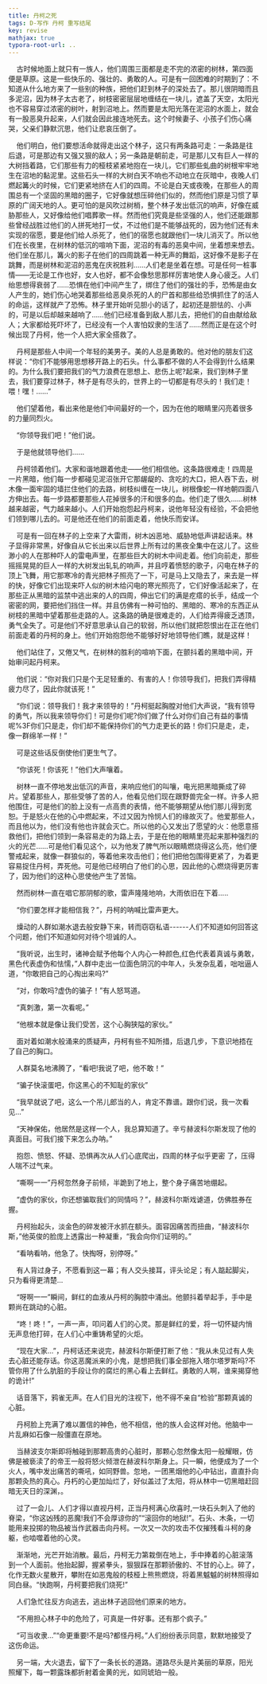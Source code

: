 ```yaml
---
title: 丹柯之死
tags: D-写作 丹柯 重写结尾
key: revise
mathjax: true
typora-root-url: ..
---
```

<!--more-->

$\quad$古时候地面上就只有一族人，他们周围三面都是走不完的浓密的树林，第四面便是草原。这是一些快乐的、强壮的、勇敢的人。可是有一回困难的时期到了：不知道从什么地方来了一些别的种族，把他们赶到林子的深处去了。那儿很阴暗而且多泥沼，因为林子太古老了，树枝密密层层地缠结在一块儿，遮盖了天空，太阳光也不容易穿过浓密的树叶，射到沼地上。然而要是太阳光落在泥沼的水面上，就会有一股恶臭升起来，人们就会因此接连地死去。这个时候妻子、小孩子们伤心痛哭，父亲们静默沉思，他们让悲哀压倒了。

$\quad$他们明白，他们要想活命就得走出这个林子，这只有两条路可走：一条路是往后退，可是那边有又强又狠的敌人；另一条路是朝前走，可是那儿又有巨人一样的大树挡着路，它们那些有力的桠枝紧紧地抱在一块儿，它们那些虬曲的树根牢牢地生在沼地的黏泥里。这些石头一样的大树白天不响也不动地立在灰暗中，夜晚人们燃起篝火的时候，它们更紧地挤在人们的四周。不论是白天或夜晚，在那些人的周围总有一个坚固的黑暗的圈子，它好像就想压碎他们似的，然而他们原是习惯了草原的广阔天地的人。更可怕的是风吹过树梢，整个林子发出低沉的响声，好像在威胁那些人，又好像给他们唱葬歌一样。然而他们究竟是些坚强的人，他们还能跟那些曾经战胜过他们的人拼死地打一仗，不过他们是不能够战死的，因为他们还有未实现的宿愿，要是他们给人杀死了，他们的宿愿也就跟他们一块儿消灭了。所以他们在长夜里，在树林的低沉的喧响下面，泥沼的有毒的恶臭中间，坐着想来想去。他们坐在那儿，篝火的影子在他们的四周跳着一种无声的舞蹈，这好像不是影子在跳舞，而是树林和泥沼的恶鬼在庆祝胜利……人们老是坐着在想。可是任何一桩事情——无论是工作也好，女人也好，都不会像愁思那样厉害地使人身心疲乏。人们绐思想得衰弱了……恐惧在他们中间产生了，绑住了他们的强壮的手，恐怖是由女人产生的，她们伤心地哭着那些给恶臭杀死的人的尸首和那些给恐惧抓住了的活人的命运，这样就产了恐怖。林子里开始听见胆小的话了，起初还是胆怯的、小声的，可是以后却越来越响了……他们已经准备到敌人那儿去，把他们的自由献给敌人；大家都给死吓坏了，已经没有一个人害怕奴隶的生活了……然而正是在这个时候出现了丹柯，他一个人把大家全搭救了。

$\quad$丹柯是那些人中间一个年轻的美男子。美的人总是勇敢的。他对他的朋友们这样说：“你们不能够用思想移开路上的石头。什么事都不做的人不会得到什么结果的。为什么我们要把我们的气力浪费在思想上、悲伤上呢?起来，我们到林子里去，我们要穿过林子，林子是有尽头的，世界上的一切都是有尽头的！我们走！喂！嘿！……”

$\quad$他们望着他，看出来他是他们中间最好的一个，因为在他的眼睛里闪亮着很多的力量同烈火。

$\quad$“你领导我们吧！”他们说。

$\quad$于是他就领导他们……

$\quad$丹柯领着他们。大家和谐地跟着他走——他们相信他。这条路很难走！四周是一片黑暗，他们每一步都碰见泥沼张开它那龌龊的、贪吃的大口，把人吞下去，树木像一面牢固的墙拦住他们的去路，树枝纠缠在一块儿，树根像蛇一样地朝四面八方伸出去。每一步路都要那些人花掉很多的汗和很多的血。他们走了很久……树林越来越密，气力越来越小。人们开始抱怨起丹柯来，说他年轻没有经验，不会把他们领到哪儿去的。可是他还在他们的前面走着，他快乐而安详。

$\quad$可是有一回在林子的上空来了大雷雨，树木凶恶地、威胁地低声讲起话来。林子显得非常黑，好像自从它长出来以后世界上所有过的黑夜全集中在这儿了。这些渺小的人在那种吓人的雷电声里，在那些巨大的树木中间走着。他们向前走，那些摇摇晃晃的巨人一样的大树发出轧轧的响声，并且哼着愤怒的歌子，闪电在林子的顶上飞舞，用它那寒冷的青光把林子照亮了一下，可是马上又隐去了，来去是一样的快，好像它们出现来吓人似的树木给闪电的寒光照亮了，它们好像活起来了，在那些正从黑暗的监禁中逃出来的人的四周，伸出它们的满是疙瘩的长手，结成一个密密的网，要把他们挡住一样。并且仿佛有一种可怕的、黑暗的、寒冷的东西正从树枝的黑暗中望着那些走路的人。这条路的确是很难走的，人们给弄得疲乏透顶，勇气全失了。可是他们不好意思承认自己的软弱，所以他们就把怨恨出在正在他们前面走着的丹柯的身上。他们开始抱怨他不能够好好地领导他们瞧，就是这样！

$\quad$他们站住了，又倦又气，在树林的胜利的喧响下面，在颤抖着的黑暗中间，开始审问起丹柯来。

$\quad$他们说：“你对我们只是个无足轻重的、有害的人！你领导我们，把我们弄得精疲力尽了，因此你就该死！”

$\quad$“你们说：领导我们！我才来领导的！”丹柯挺起胸膛对他们大声说，“我有领导的勇气，所以我来领导你们！可是你们呢?你们做了什么对你们自己有益的事情呢%3F你们只是走，你们却不能保持你们的气力走更长的路！你们只是走，走，像一群绵羊一样！”

$\quad$可是这些话反倒使他们更生气了。

$\quad$“你该死！你该死！”他们大声嚷着。

$\quad$树林一直不停地发出低沉的声音，来响应他们的叫嚷，电光把黑暗撕成了碎片。望着那些人，那些受够了苦的人，他看见他们现在跟野兽完全一样。许多人把他围住，可是他们的脸上没有一点高贵的表情，他不能够期望从他们那儿得到宽恕。于是怒火在他的心中燃起来，不过又因为怜悯人们的缘故灭了。他爱那些人，而且他以为，他们没有他也许就会灭亡。所以他的心又发出了愿望的火：他愿意搭救他们，把他们领到一条容易走的为路上去，于是在他的眼睛里亮起来那种强烈的火的光芒……可是他们看见这个，以为他发了脾气所以眼睛燃烧得这么亮，他们便警戒起来，就像一群狼似的，等着他来攻击他们；他们把他包围得更紧了，为着更容易捉住丹柯，弄死他。可是他已经明白了他们的心思，因此他的心燃烧得更厉害了，因为他们的这种心思使他产生了苦恼。

$\quad$然而树林一直在唱它那阴郁的歌，雷声隆隆地响，大雨依旧在下着.....

$\quad$“你们要怎样才能相信我？”，丹柯的呐喊比雷声更大。

$\quad$燥动的人群如潮水退去般安静下来，转而窃窃私语------人们不知道如何回答这个问题，他们不知道如何对待个坦诚的人。

$\quad$“我听说，出生时，诸神会赋予他每个人内心一种颜色,红色代表着真诚与勇敢，黑色代表虚伪和怯懦，”人群中走出一位面色阴沉的中年人，头发杂乱着，咄咄逼人道，“你敢把自己的心掏出来吗?”

$\quad$“对，你敢吗?虚伪的骗子！”有人怒骂道。

$\quad$“真刺激，第一次看呢。”

$\quad$“他根本就是像让我们受苦，这个心胸狭隘的家伙。”

$\quad$面对着如潮水般涌来的质疑声，丹柯有些不知所措，后退几步，下意识地捂在了自己的胸口。

$\quad$人群莫名地沸腾了，“看吧!我说了吧，他不敢！”

$\quad$“骗子快滚蛋吧，你这黑心的不知耻的家伙”

$\quad$“我早就说了吧，这么一个吊儿郎当的人，肯定不靠谱。跟你们说，我一次看见...”

$\quad$“天神保佑，他居然是这样一个人，我总算知道了。辛亏赫波科尔斯发现了他的真面目。可我们接下来怎么办呐。”

$\quad$抱怨、愤怒、怀疑、恐惧再次从人们心底爬出，四周的林子似乎更密
了，压得人喘不过气来。

$\quad$“嘶啊一一”丹柯忽然身子前倾，半跪到了地上，整个身子痛苦地绷起。

$\quad$“虚伪的家伙，你还想骗取我们的同情吗？”，赫波科尔斯戏谑道，仿佛胜券在握。

$\quad$丹柯抬起头，淡金色的碎发被汗水抓在额头。面容因痛苦而扭曲，“赫波科尔斯，”他英俊的脸庞上透露出一种凝重，“我会向你们证明的。”

$\quad$“看呐看呐，他急了。快掏呀，别停呀。”

$\quad$有人背过身子，不愿看到这一幕；有人交头接耳，评头论足；有人踮起脚尖，只为看得更清楚...

$\quad$“呀啊一一”瞬间，鲜红的血液从丹柯的胸腔中涌出。他颤抖着举起手，手中是颗尚在跳动的心脏。

$\quad$“咚！咚！”，一声一声，叩问着人们的心灵。那是鲜红的爱，将一切怀疑内悄无声息他打碎，在人们心中重铸希望的火炬。

$\quad$“现在大家...”，丹柯话还来说完，赫波科尔斯便打断了他：“我从未见过有人失去心脏还能存话。你这恶魔派来的小鬼，是想把我们事全部拖入塔尔塔罗斯吗?不管你用了什么肮脏的手段让你的腐烂的黑心看上去鲜红。勇敢的人啊，谁来揭穿他的诡计!”

$\quad$话音落下，鸦雀无声。在人们目光的注视下，他不得不亲自“检验”那颗真诚的心脏。

$\quad$丹柯脸上充满了难以置信的神色，他不相信，他的族人会这样对他。他脑中一片乱麻如石像一般僵直在原地。

$\quad$当赫波支尔斯即将触碰到那颗高贵的心脏时，那颗心忽然像太阳一般耀眼，仿佛是被亵渎了的帝王一般将怒火倾泄在赫波科尔斯身上。只一瞬，他便成为了一个火人，嘴中发出痛苦的嘶吼，如同野兽。忽地，一团黑烟他的心中钻出，直直扑向那颗灸热的真心。丹朽的心更加灿烂了，好似盖过了太阳，将从林中一切黑暗赶回暗无天日的深渊，。

$\quad$过了一会儿、人们才得以直视丹柯，正当丹柯满心欣喜时,一块石头刺入了他的脊梁，“你这凶残的恶魔!我们不会厚谅你的”“滚回你的地狱!”。石头、木条，一切能用来投掷的物品被当作武器击向丹柯。一次又一次的攻击不仅摧残看斗柯的身躯，也啮噬着他的心灵。

$\quad$渐渐地，光芒开始消散。最后，丹柯无力第栽倒在地上，手中捧着的心脏滚落到一个人面前。他抬起脚，握紧拳头，狠狠踩在那颗骄傲的、不甘的心上。碎了，化作无数火星散开，攀附在如恶鬼般的枝桠上熊熊燃烧，将着黑魆魆的树林照得如同白昼。“快跑啊，丹柯要把我们烧死!”

$\quad$人们急忙往反方向逃去，逃出林子逃回他们原来的地方。

$\quad$“不用担心林子中的危险了，可真是一件好事。还有那个疯子。”

$\quad$“可当收隶...”“命更重要!不是吗?都怪丹柯。”人们纷纷表示同意，默默地接受了这伤命运。

$\quad$另一端，大火退去，留下了一条长长的道路。道路尽头是片美丽的草原，阳光照耀下，每一颗露珠都折射着金黄的光，如同琥珀一般。


